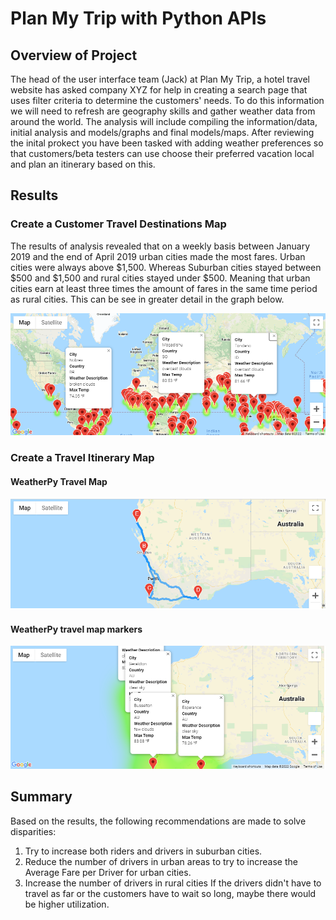 # Plan My Trip with Python APIs

## Overview of Project
The head of the user interface team (Jack) at Plan My Trip, a hotel travel website has asked company XYZ for help in creating a search page that uses filter criteria to determine the customers' needs. To do this information we will need to refresh are geography skills and gather weather data from around the world. The analysis will include compiling the information/data, initial analysis and models/graphs and final models/maps. After reviewing the inital prokect you have been tasked with adding weather preferences so that customers/beta testers can use choose their preferred vacation local and plan an itinerary based on this.

## Results

### Create a Customer Travel Destinations Map
The results of analysis revealed that on a weekly basis between January 2019 and the end of April 2019 urban cities made the most fares. Urban cities were always above $1,500. Whereas Suburban cities stayed between $500 and $1,500  and rural cities stayed under $500. Meaning that urban cities earn at least three times the amount of fares in the same time period as rural cities. This can be see in greater detail in the graph below. 

![WeatherPy_vacation_map.png](https://github.com/AprilVilmin/World_Weather_Analysis/blob/main/Vacation_Search/WeatherPy_vacation_map.png)


### Create a Travel Itinerary Map

#### WeatherPy Travel Map

![WeatherPy_travel_map.png](https://github.com/AprilVilmin/World_Weather_Analysis/blob/main/Vacation_Itinerary/WeatherPy_travel_map.png)

#### WeatherPy travel map markers

![WeatherPy_travel_map_markers.png](https://github.com/AprilVilmin/World_Weather_Analysis/blob/main/Vacation_Itinerary/WeatherPy_travel_map_markers.png)

## Summary
Based on the results, the following recommendations are made to solve disparities:

1. Try to increase both riders and drivers in suburban cities.
2. Reduce the number of drivers in urban areas to try to increase the Average Fare per Driver for urban cities.
3. Increase the number of drivers in rural cities If the drivers didn't have to travel as far or the customers have to wait so long, maybe there would be higher utilization.
